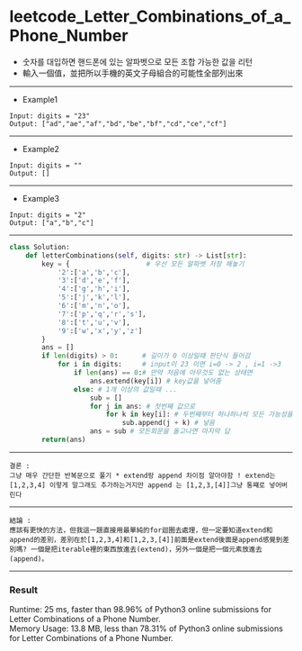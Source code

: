 # leetcode_Letter_Combinations_of_a_Phone_Number
+ 숫자를 대입하면 핸드폰에 있는 알파벳으로 모든 조합 가능한 값을 리턴
+ 輸入一個值，並把所以手機的英文子母組合的可能性全部列出來

-----
+ Example1
```
Input: digits = "23"
Output: ["ad","ae","af","bd","be","bf","cd","ce","cf"]
```
----
+ Example2
```
Input: digits = ""
Output: []
```
----
+ Example3
```
Input: digits = "2"
Output: ["a","b","c"]
```
----
```python
class Solution:
    def letterCombinations(self, digits: str) -> List[str]:
        key = {                   # 우선 모든 알파벳 저장 해놓기
            '2':['a','b','c'], 
            '3':['d','e','f'],
            '4':['g','h','i'],
            '5':['j','k','l'],
            '6':['m','n','o'],
            '7':['p','q','r','s'],
            '8':['t','u','v'],
            '9':['w','x','y','z']
        }
        ans = []
        if len(digits) > 0:      # 길이가 0 이상일떄 판단식 들어감
            for i in digits:     # input이 23 이면 i=0 -> 2 , i=1 ->3
                if len(ans) == 0:# 만약 처음에 아무것도 없는 상태면
                    ans.extend(key[i]) # key값을 넣어줌
                else: # 1개 이상의 값일때 ...
                    sub = []
                    for j in ans: # 첫번째 값으로
                        for k in key[i]: # 두번째부터 하나하나씩 모든 가능성을 대조해서 
                            sub.append(j + k) # 넣음
                    ans = sub # 모든회문을 돌고나면 마지막 답
        return(ans)
```
---
```
결론 : 
그냥 매우 간단한 반복문으로 풀기 * extend랑 append 차이점 알아야함 ! extend는 [1,2,3,4] 이렇게 말그래도 추가하는거지만 append 는 [1,2,3,[4]]그냥 통쨰로 넣어버린다
```
---
```
結論 : 
應該有更快的方法，但我這一題直接用最單純的for迴圈去處理，但一定要知道extend和append的差別，差別在於[1,2,3,4]和[1,2,3,[4]]前面是extend後面是append感覺到差別嗎? 一個是把iterable裡的東西放進去(extend)，另外一個是把一個元素放進去(append)。
```
---
### Result
Runtime: 25 ms, faster than 98.96% of Python3 online submissions for Letter Combinations of a Phone Number.\
Memory Usage: 13.8 MB, less than 78.31% of Python3 online submissions for Letter Combinations of a Phone Number.
